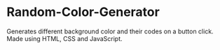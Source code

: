 # Random-Color-Generator
Generates different background color and their codes on a button click.
Made using HTML, CSS and JavaScript.
